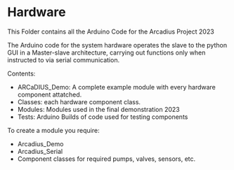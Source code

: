 # Hardware
This Folder contains all the Arduino Code for the Arcadius Project 2023

The Arduino code for the system hardware operates the slave to the python GUI in a Master-slave architecture, carrying out functions only when instructed to via serial communication.

Contents:
- ARCaDIUS_Demo: A complete example module with every hardware component attatched.
- Classes:  each hardware component class.
- Modules: Modules used in the final demonstration 2023
- Tests: Arduino Builds of code used for testing components 

To create a module you require:
- Arcadius_Demo
- Arcadius_Serial
- Component classes for required pumps, valves, sensors, etc.


